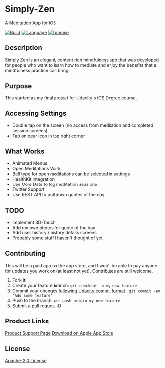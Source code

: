 # Simply-Zen
A Meditation App for iOS

[![Build](https://img.shields.io/circleci/project/github/RedSparr0w/node-csgo-parser.svg)](http://www.blaumagier.com/p/simply-zen.html)
[![Language](http://img.shields.io/badge/language-swift-brightgreen.svg?style=flat)](https://developer.apple.com/swift)
[![License](https://img.shields.io/badge/license-Apache--2.0-blue.svg)](license.md)

## Description

Simply Zen is an elegant, content rich mindfulness app that was developed for people who want to learn how to mediate and enjoy the benefits that a mindfulness practice can bring.

## Purpose

This started as my final project for Udacity's iOS Degree course.

## Accessing Settings

* Double tap on the screen (no access from meditation and completed session screens)
* Tap on gear icon in top right corner

## What Works

* Animated Menus
* Open Meditations Work
* Bell type for open meditations can be selected in settings
* HealthKit integration
* Use Core Data to log meditation sessions
* Twitter Support
* Use REST API to pull down quotes of the day

## TODO

* Implement 3D-Touch
* Add my own photos for quote of the day
* Add user history / history details screens
* Probably some stuff I haven't thought of yet

## Contributing

This will be a paid app on the app store, and I won't be able to pay anyone for updates you work on (at least not yet).  Contributes are still welcome.

1. Fork it!
2. Create your feature branch: `git checkout -b my-new-feature`
3. Commit your changes [following Udacity commit format](http://udacity.github.io/git-styleguide/) : `git commit -am 'Add some feature'`
4. Push to the branch: `git push origin my-new-feature`
5. Submit a pull request :D

## Product Links
[Product Support Page](http://www.blaumagier.com/p/simply-zen.html)
[Download on Apple App Store](https://itunes.apple.com/us/app/simply-zen/id1235806103?ls=1&mt=8)

## License
[Apache-2.0 License](license.md)
